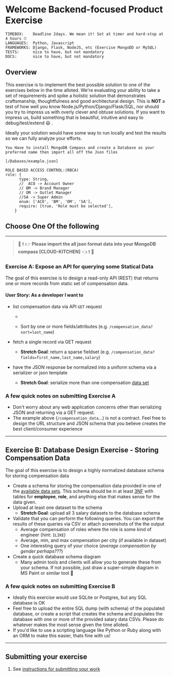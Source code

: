# Welcome Backend-focused Product Exercise

```
TIMEBOX:    Deadline 2days. We mean it! Set at timer and hard-stop at 4 hours ⏱
LANGUAGES:  Python, Javascript
FRAMEWORKS: Django, Flask, NodeJS, etc (Exercise MongoDD or MySQL)
TESTS:      nice to have, but not mandatory
DOCS:       nice to have, but not mandatory
```

## Overview

This exercise is to implement the best possible solution to one of the exercises below in the time alloted. We're evaluating your ability to take a set of requirements and spike a holistic solution that demonstrates craftsmanship, thoughtfulness and good architectural design. This is **NOT** a test of how well you know Node.js/Python/Django/Flask/SQL, nor should you try to impress us with overly clever and obtuse solutions. If you want to impress us, build something that is beautiful, intuitive and easy to debug/test/extend :smiley: .

Ideally your solution would have some way to run locally and test the results so we can fully analyze your efforts.


```
You Have to install MongoDB Compass and create a Database as your preferred name then import all off the Json files

[/Dabases/example.json]

```


```
ROLE BASED ACCESS CONTROL:(RBCA)
role: {
      type: String,
      //  ACO -> Account Owner
      // BM -> Brand Manager
      // OM -> Outlet Manager
      //SA -> Super Admin
      enum: ['ACO', 'BM', 'OM', 'SA'],
      require: [true, 'Role must be selected'],
    }

```




## Choose **One** Of the following

---

> :rotating_light: :exclamation: :point_right: **Please import the all json format data into your MongoDB compass [CLOUD-KITCHEN]** :point_left: :exclamation: :rotating_light:


### Exercise A: Expose an API for querying some Statical Data


The goal of this exercise is to design a read-only API (REST) that returns one or more records from static set of compensation data.

#### User Story: As a developer I want to

* list compensation data via API `GET` request

  *


  * Sort by one or more fields/attributes (e.g. `/compensation_data?sort=last_name`)


* fetch a single record via GET request
  * **Stretch Goal**: return a sparse fieldset (e.g. `/compensation_data?fields=first_name,last_name,salary`)
* have the JSON response be normalized into a uniform schema via a serializer or json template
  * **Stretch Goal**: serialize more than one compensation [data set](/Databases/)

### A few quick notes on submitting Exercise A

* Don't worry about any web application concerns other than serializing JSON and returning via a GET request.
* The example above (`/compensation_data`...) is not a contract. Feel free to design the URL structure and JSON schema that you believe creates the best client/consumer experience

---





## Exercise B: Database Design Exercise - Storing Compensation Data

The goal of this exercise is to design a highly normalized database schema for storing compensation data

* Create a schema for storing the compensation data provided in one of the [available data sets](/shared/salary_datasets). This schema should be in at least [3NF](https://en.wikipedia.org/wiki/Third_normal_form) with tables for **employee**, **role**, and anything else that makes sense for the data given.
* Upload at least one dataset to the schema
  * **Stretch Goal**: upload all 3 salary datasets to the database schema
* Validate that you can perform the following queries. You can export the results of these queries via CSV or attach screenshots of the the output
  * Average compensation of roles where the role is some kind of engineer (hint: `ILIKE`)
  * Average, min, and max compensation per city (if available in dataset)
  * One interesting query of your choice (*average compensation by gender perhaps???*)
* Create a quick database schema diagram
  * Many admin tools and clients will allow you to generate these from your schema. If not possible, just draw a super-simple diagram in MS Paint or similar tool 🎨

### A few quick notes on submitting Exercise B

* Ideally this exercise would use SQLite or Postgres, but any SQL database is OK
* Feel free to upload the entire SQL dump (with schema) of the populated database, or create a script that creates the schema and populates the database with one or more of the provided salary data CSVs. Please do whatever makes the most sense given the time alloted.
* If you'd like to use a scripting language like Python or Ruby along with an ORM to make this easier, thats fine with us!

---

## Submitting your exercise

1. See [instructions for submitting your work](https://github.com/pineapplehq/hiring-exercises/blob/master/README.md#general-instructions)
